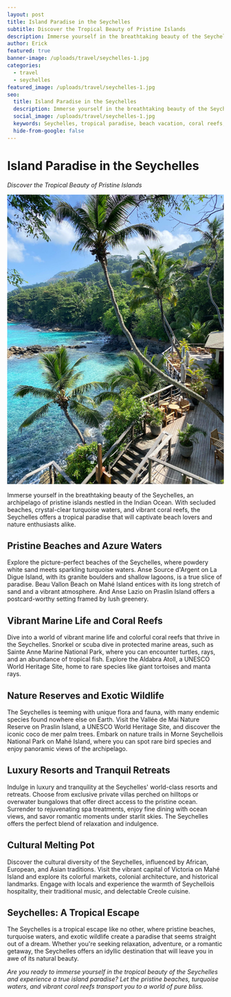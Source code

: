 ```yaml
---
layout: post
title: Island Paradise in the Seychelles
subtitle: Discover the Tropical Beauty of Pristine Islands
description: Immerse yourself in the breathtaking beauty of the Seychelles, where secluded beaches, turquoise waters, and vibrant coral reefs create a paradise for beach lovers and nature enthusiasts.
author: Erick
featured: true
banner-image: /uploads/travel/seychelles-1.jpg
categories:
  - travel
  - seychelles
featured_image: /uploads/travel/seychelles-1.jpg
seo:
  title: Island Paradise in the Seychelles
  description: Immerse yourself in the breathtaking beauty of the Seychelles, where secluded beaches, turquoise waters, and vibrant coral reefs create a paradise for beach lovers and nature enthusiasts.
  social_image: /uploads/travel/seychelles-1.jpg
  keywords: Seychelles, tropical paradise, beach vacation, coral reefs, pristine islands
  hide-from-google: false
---
```


# Island Paradise in the Seychelles

*Discover the Tropical Beauty of Pristine Islands*

![Seychelles](/uploads/travel/seychelles-1.jpg)

Immerse yourself in the breathtaking beauty of the Seychelles, an archipelago of pristine islands nestled in the Indian Ocean. With secluded beaches, crystal-clear turquoise waters, and vibrant coral reefs, the Seychelles offers a tropical paradise that will captivate beach lovers and nature enthusiasts alike.

## Pristine Beaches and Azure Waters

Explore the picture-perfect beaches of the Seychelles, where powdery white sand meets sparkling turquoise waters. Anse Source d'Argent on La Digue Island, with its granite boulders and shallow lagoons, is a true slice of paradise. Beau Vallon Beach on Mahé Island entices with its long stretch of sand and a vibrant atmosphere. And Anse Lazio on Praslin Island offers a postcard-worthy setting framed by lush greenery.

## Vibrant Marine Life and Coral Reefs

Dive into a world of vibrant marine life and colorful coral reefs that thrive in the Seychelles. Snorkel or scuba dive in protected marine areas, such as Sainte Anne Marine National Park, where you can encounter turtles, rays, and an abundance of tropical fish. Explore the Aldabra Atoll, a UNESCO World Heritage Site, home to rare species like giant tortoises and manta rays.

## Nature Reserves and Exotic Wildlife

The Seychelles is teeming with unique flora and fauna, with many endemic species found nowhere else on Earth. Visit the Vallée de Mai Nature Reserve on Praslin Island, a UNESCO World Heritage Site, and discover the iconic coco de mer palm trees. Embark on nature trails in Morne Seychellois National Park on Mahé Island, where you can spot rare bird species and enjoy panoramic views of the archipelago.

## Luxury Resorts and Tranquil Retreats

Indulge in luxury and tranquility at the Seychelles' world-class resorts and retreats. Choose from exclusive private villas perched on hilltops or overwater bungalows that offer direct access to the pristine ocean. Surrender to rejuvenating spa treatments, enjoy fine dining with ocean views, and savor romantic moments under starlit skies. The Seychelles offers the perfect blend of relaxation and indulgence.

## Cultural Melting Pot

Discover the cultural diversity of the Seychelles, influenced by African, European, and Asian traditions. Visit the vibrant capital of Victoria on Mahé Island and explore its colorful markets, colonial architecture, and historical landmarks. Engage with locals and experience the warmth of Seychellois hospitality, their traditional music, and delectable Creole cuisine.

## Seychelles: A Tropical Escape

The Seychelles is a tropical escape like no other, where pristine beaches, turquoise waters, and exotic wildlife create a paradise that seems straight out of a dream. Whether you're seeking relaxation, adventure, or a romantic getaway, the Seychelles offers an idyllic destination that will leave you in awe of its natural beauty.

*Are you ready to immerse yourself in the tropical beauty of the Seychelles and experience a true island paradise? Let the pristine beaches, turquoise waters, and vibrant coral reefs transport you to a world of pure bliss.*